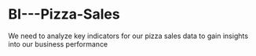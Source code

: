 # BI---Pizza-Sales
We need to analyze key indicators for our pizza sales data to gain insights into our business performance
